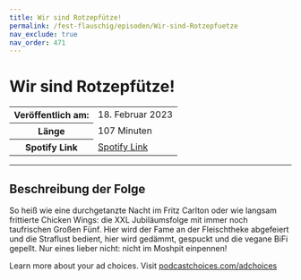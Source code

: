 ```yaml
---
title: Wir sind Rotzepfütze!
permalink: /fest-flauschig/episoden/Wir-sind-Rotzepfuetze
nav_exclude: true
nav_order: 471
---
```


# Wir sind Rotzepfütze!
<table class="resp-table dcf-table dcf-table-responsive dcf-table-bordered dcf-table-striped dcf-w-100%">
                    <tbody>
                        <tr>
                            <th scope="row">Veröffentlich am:</th>
                            <td data-label="Veröffentlich am:">18. Februar 2023</td>
                        </tr>
                        <tr>
                            <th scope="row">Länge </th>
                            <td data-label="Länge ">107 Minuten</td>
                        </tr><tr>
                                <th scope="row">Spotify Link</th>
                                <td data-label="Spotify Link"><a href="https://open.spotify.com/episode/1ZC9KLKpNoNHT4iuYdPDjD">Spotify Link</a></td>
                            </tr></tbody>
                </table>

***

## Beschreibung der Folge

<div>
<p>So heiß wie eine durchgetanzte Nacht im Fritz Carlton oder wie langsam frittierte Chicken Wings: die XXL Jubiläumsfolge mit immer noch taufrischen Großen Fünf. Hier wird der Fame an der Fleischtheke abgefeiert und die Straflust bedient, hier wird gedämmt, gespuckt und die vegane BiFi gepellt. Nur eines lieber nicht: nicht im Moshpit einpennen!</p><p> </p><p>Learn more about your ad choices. Visit <a href="https://podcastchoices.com/adchoices" rel="nofollow">podcastchoices.com/adchoices</a></p>  
</div>

